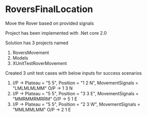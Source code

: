 # RoversFinalLocation
Move the Rover based on provided signals

Project has been implemented with .Net core 2.0

Solution has 3 projects named
1. RoversMovement
2. Models
3. XUnitTestRoverMovement

Created 3 unit test cases with below inputs for success scenarios

1. 
    I/P -> Plateau = "5 5", Position = "1 2 N", MovementSignals = "LMLMLMLMM" 
    O/P -> 1 3 N
2.
    I/P -> Plateau = "5 5", Position = "3 3 E", MovementSignals = "MMRMMRMRRM"
    O/P -> 5 1 E
3.
    I/P -> Plateau = "5 5", Position = "2 3 W", MovementSignals = "MMLMMLMM"
    O/P -> 2 1 E
